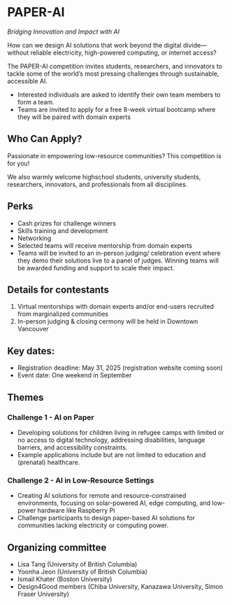# PAPER-AI

*Bridging Innovation and Impact with AI*

How can we design AI solutions that work beyond the digital divide—without reliable electricity, high-powered computing, or internet access? 

The PAPER-AI competition invites students, researchers, and innovators to tackle some of the world’s most pressing challenges through sustainable, accessible AI.

- Interested individuals are asked to identify their own team members to form a team.
- Teams are invited to apply for a free 8-week virtual bootcamp where they will be paired with domain experts 


## Who Can Apply?

Passionate in empowering low-resource communities? This competition is for you!

We also warmly welcome highschool students, university students, researchers, innovators, and professionals from all disciplines. 

## Perks

- Cash prizes for challenge winners
- Skills training and development
- Networking
- Selected teams will receive mentorship from domain experts
- Teams will be invited to an in-person judging/ celebration event where they demo their solutions live to a panel of judges. Winning teams will be awarded funding and support to scale their impact.

## Details for contestants 

1. Virtual mentorships with domain experts and/or end-users recruited from marginalized communities
2. In-person judging & closing cermony will be held in Downtown Vancouver

## Key dates:

- Registration deadline: May 31, 2025 (registration website coming soon)
- Event date: One weekend in September

## Themes

### Challenge 1 - AI on Paper

- Developing solutions for children living in refugee camps with limited or no access to digital technology, addressing disabilities, language barriers, and accessibility constraints.
- Example applications include but are not limited to education and (prenatal) healthcare.

### Challenge 2 - AI in Low-Resource Settings

- Creating AI solutions for remote and resource-constrained environments, focusing on solar-powered AI, edge computing, and low-power hardware like Raspberry Pi
- Challenge participants to design paper-based AI solutions for communities lacking electricity or computing power.


## Organizing committee

- Lisa Tang (University of British Columbia)
- Yoonha Jeon (University of British Columbia)
- Ismail Khater (Boston University)
- Design4Good members (Chiba University, Kanazawa University, Simon Fraser University)
